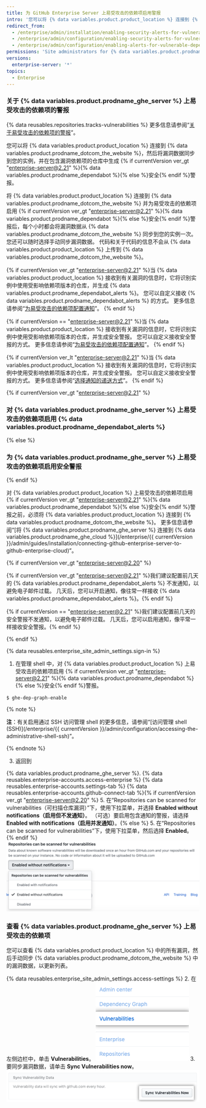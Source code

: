 ```yaml
---
title: 为 GitHub Enterprise Server 上易受攻击的依赖项启用警报
intro: '您可以将 {% data variables.product.product_location %} 连接到 {% data variables.product.prodname_ghe_cloud %}，并为实例仓库中易受攻击的依赖项启用{% if currentVersion ver_gt "enterprise-server@2.21" %}{% data variables.product.prodname_dependabot %}{% else %}安全{% endif %}警报。'
redirect_from:
  - /enterprise/admin/installation/enabling-security-alerts-for-vulnerable-dependencies-on-github-enterprise-server
  - /enterprise/admin/configuration/enabling-security-alerts-for-vulnerable-dependencies-on-github-enterprise-server
  - /enterprise/admin/configuration/enabling-alerts-for-vulnerable-dependencies-on-github-enterprise-server
permissions: 'Site administrators for {% data variables.product.prodname_ghe_server %} who are also owners of the connected {% data variables.product.prodname_ghe_cloud %} organization or enterprise account can enable {% if currentVersion ver_gt "enterprise-server@2.21" %}{% data variables.product.prodname_dependabot %}{% else %}security{% endif %} alerts for vulnerable dependencies on {% data variables.product.prodname_ghe_server %}.'
versions:
  enterprise-server: '*'
topics:
  - Enterprise
---
```


### 关于 {% data variables.product.prodname_ghe_server %} 上易受攻击的依赖项的警报

{% data reusables.repositories.tracks-vulnerabilities %} 更多信息请参阅“[关于易受攻击的依赖项的警报](/github/managing-security-vulnerabilities/about-alerts-for-vulnerable-dependencies)”。

您可以将 {% data variables.product.product_location %} 连接到 {% data variables.product.prodname_dotcom_the_website %}，然后将漏洞数据同步到您的实例，并在包含漏洞依赖项的仓库中生成 {% if currentVersion ver_gt "enterprise-server@2.21" %}{% data variables.product.prodname_dependabot %}{% else %}安全{% endif %}警报。

将 {% data variables.product.product_location %} 连接到 {% data variables.product.prodname_dotcom_the_website %} 并为易受攻击的依赖项启用 {% if currentVersion ver_gt "enterprise-server@2.21" %}{% data variables.product.prodname_dependabot %}{% else %}安全{% endif %}警报后，每个小时都会将漏洞数据从 {% data variables.product.prodname_dotcom_the_website %} 同步到您的实例一次。 您还可以随时选择手动同步漏洞数据。 代码和关于代码的信息不会从 {% data variables.product.product_location %} 上传到 {% data variables.product.prodname_dotcom_the_website %}。

{% if currentVersion ver_gt "enterprise-server@2.21" %}当 {% data variables.product.product_location %} 接收到有关漏洞的信息时，它将识别实例中使用受影响依赖项版本的仓库，并生成 {% data variables.product.prodname_dependabot_alerts %}。 您可以自定义接收 {% data variables.product.prodname_dependabot_alerts %} 的方式。 更多信息请参阅“[为易受攻击的依赖项配置通知](/github/managing-security-vulnerabilities/configuring-notifications-for-vulnerable-dependencies/#configuring-notifications-for-dependabot-alerts)”。
{% endif %}

{% if currentVersion == "enterprise-server@2.21" %}当 {% data variables.product.product_location %} 接收到有关漏洞的信息时，它将识别实例中使用受影响依赖项版本的仓库，并生成安全警报。 您可以自定义接收安全警报的方式。 更多信息请参阅“[为易受攻击的依赖项配置通知](/github/managing-security-vulnerabilities/configuring-notifications-for-vulnerable-dependencies/#configuring-notifications-for-security-alerts)”。
{% endif %}

{% if currentVersion ver_lt "enterprise-server@2.21" %}当 {% data variables.product.product_location %} 接收到有关漏洞的信息时，它将识别实例中使用受影响依赖项版本的仓库，并生成安全警报。 您可以自定义接收安全警报的方式。 更多信息请参阅“[选择通知的递送方式](/github/receiving-notifications-about-activity-on-github/choosing-the-delivery-method-for-your-notifications#choosing-the-delivery-method-for-security-alerts-for-vulnerable-dependencies)”。
{% endif %}

{% if currentVersion ver_gt "enterprise-server@2.21" %}
### 对 {% data variables.product.prodname_ghe_server %} 上易受攻击的依赖项启用 {% data variables.product.prodname_dependabot_alerts %}
{% else %}
### 为 {% data variables.product.prodname_ghe_server %} 上易受攻击的依赖项启用安全警报
{% endif %}

对 {% data variables.product.product_location %} 上易受攻击的依赖项启用 {% if currentVersion ver_gt "enterprise-server@2.21" %}{% data variables.product.prodname_dependabot %}{% else %}安全{% endif %}警报之前，必须将 {% data variables.product.product_location %} 连接到 {% data variables.product.prodname_dotcom_the_website %}。 更多信息请参阅“[将 {% data variables.product.prodname_ghe_server %} 连接到 {% data variables.product.prodname_ghe_cloud %}](/enterprise/{{ currentVersion }}/admin/guides/installation/connecting-github-enterprise-server-to-github-enterprise-cloud)”。

{% if currentVersion ver_gt "enterprise-server@2.20" %}

{% if currentVersion ver_gt "enterprise-server@2.21" %}我们建议配置前几天的 {% data variables.product.prodname_dependabot_alerts %} 不发通知，以避免电子邮件过载。 几天后，您可以开启通知，像往常一样接收 {% data variables.product.prodname_dependabot_alerts %}。{% endif %}

{% if currentVersion == "enterprise-server@2.21" %}我们建议配置前几天的安全警报不发通知，以避免电子邮件过载。 几天后，您可以启用通知，像平常一样接收安全警报。{% endif %}

{% endif %}

{% data reusables.enterprise_site_admin_settings.sign-in %}

1. 在管理 shell 中，对 {% data variables.product.product_location %} 上易受攻击的依赖项启用 {% if currentVersion ver_gt "enterprise-server@2.21" %}{% data variables.product.prodname_dependabot %}{% else %}安全{% endif %}警报。

 ``` shell
$ ghe-dep-graph-enable
```
   {% note %}

   **注**：有关启用通过 SSH 访问管理 shell 的更多信息，请参阅“[访问管理 shell (SSH)](/enterprise/{{ currentVersion }}/admin/configuration/accessing-the-administrative-shell-ssh)”。

   {% endnote %}

3. 返回到

{% data variables.product.prodname_ghe_server %}.
{% data reusables.enterprise-accounts.access-enterprise %}
{% data reusables.enterprise-accounts.settings-tab %}
{% data reusables.enterprise-accounts.github-connect-tab %}{% if currentVersion ver_gt "enterprise-server@2.20" %}
5. 在“Repositories can be scanned for vulnerabilities（可扫描仓库漏洞）”下，使用下拉菜单，并选择 **Enabled without notifications（启用但不发通知）**。 （可选）要启用包含通知的警报，请选择 **Enabled with notifications（启用并发通知）**。{% else %}
5. 在“Repositories can be scanned for vulnerabilities”下，使用下拉菜单，然后选择 **Enabled**。
{% endif %}
   ![用于启用扫描仓库有无漏洞的下拉菜单](/assets/images/enterprise/site-admin-settings/enable-vulnerability-scanning-in-repositories.png)

### 查看 {% data variables.product.prodname_ghe_server %} 上易受攻击的依赖项

您可以查看 {% data variables.product.product_location %} 中的所有漏洞，然后手动同步 {% data variables.product.prodname_dotcom_the_website %} 中的漏洞数据，以更新列表。

{% data reusables.enterprise_site_admin_settings.access-settings %}
2. 在左侧边栏中，单击 **Vulnerabilities**。 ![站点管理员边栏中的 Vulnerabilities 选项卡](/assets/images/enterprise/business-accounts/vulnerabilities-tab.png)
3. 要同步漏洞数据，请单击 **Sync Vulnerabilities now**。 ![Sync vulnerabilities now 按钮](/assets/images/enterprise/site-admin-settings/sync-vulnerabilities-button.png)
